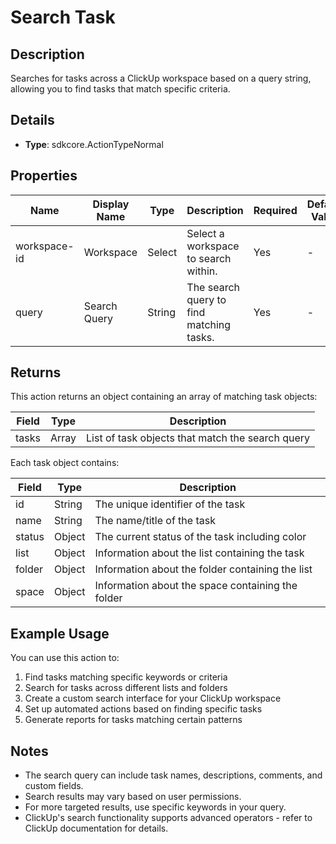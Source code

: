 # Search Task

## Description

Searches for tasks across a ClickUp workspace based on a query string, allowing you to find tasks that match specific criteria.

## Details

- **Type**: sdkcore.ActionTypeNormal

## Properties

| Name | Display Name | Type | Description | Required | Default Value |
|------|--------------|------|-------------|----------|---------------|
| workspace-id | Workspace | Select | Select a workspace to search within. | Yes | - |
| query | Search Query | String | The search query to find matching tasks. | Yes | - |

## Returns

This action returns an object containing an array of matching task objects:

| Field | Type | Description |
|-------|------|-------------|
| tasks | Array | List of task objects that match the search query |

Each task object contains:

| Field | Type | Description |
|-------|------|-------------|
| id | String | The unique identifier of the task |
| name | String | The name/title of the task |
| status | Object | The current status of the task including color |
| list | Object | Information about the list containing the task |
| folder | Object | Information about the folder containing the list |
| space | Object | Information about the space containing the folder |

## Example Usage

You can use this action to:

1. Find tasks matching specific keywords or criteria
2. Search for tasks across different lists and folders
3. Create a custom search interface for your ClickUp workspace
4. Set up automated actions based on finding specific tasks
5. Generate reports for tasks matching certain patterns

## Notes

- The search query can include task names, descriptions, comments, and custom fields.
- Search results may vary based on user permissions.
- For more targeted results, use specific keywords in your query.
- ClickUp's search functionality supports advanced operators - refer to ClickUp documentation for details.